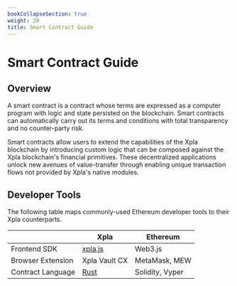 ```yaml
---
bookCollapseSection: true
weight: 20
title: Smart Contract Guide
---
```


# Smart Contract Guide

## Overview

A smart contract is a contract whose terms are expressed as a computer program with logic and state persisted on the blockchain. Smart contracts can automatically carry out its terms and conditions with total transparency and no counter-party risk.

Smart contracts allow users to extend the capabilities of the Xpla blockchain by introducing custom logic that can be composed against the Xpla blockchain's financial primitives. These decentralized applications unlock new avenues of value-transfer through enabling unique transaction flows not provided by Xpla's native modules.

## Developer Tools

The following table maps commonly-used Ethereum developer tools to their Xpla counterparts.

|                   | Xpla                                         | Ethereum        |
| ----------------- |----------------------------------------------| --------------- |
| Frontend SDK      | [xpla.js](https://github.com/xpladev/xpla.js) | Web3.js |
| Browser Extension | Xpla Vault CX                               | MetaMask, MEW   |
| Contract Language | [Rust](https://www.rust-lang.org/)           | Solidity, Vyper |

